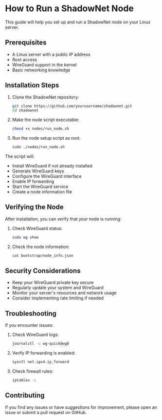 # How to Run a ShadowNet Node

This guide will help you set up and run a ShadowNet node on your Linux server.

## Prerequisites

- A Linux server with a public IP address
- Root access
- WireGuard support in the kernel
- Basic networking knowledge

## Installation Steps

1. Clone the ShadowNet repository:
   ```bash
   git clone https://github.com/yourusername/shadownet.git
   cd shadownet
   ```

2. Make the node script executable:
   ```bash
   chmod +x nodes/run_node.sh
   ```

3. Run the node setup script as root:
   ```bash
   sudo ./nodes/run_node.sh
   ```

The script will:
- Install WireGuard if not already installed
- Generate WireGuard keys
- Configure the WireGuard interface
- Enable IP forwarding
- Start the WireGuard service
- Create a node information file

## Verifying the Node

After installation, you can verify that your node is running:

1. Check WireGuard status:
   ```bash
   sudo wg show
   ```

2. Check the node information:
   ```bash
   cat bootstrap/node_info.json
   ```

## Security Considerations

- Keep your WireGuard private key secure
- Regularly update your system and WireGuard
- Monitor your server's resources and network usage
- Consider implementing rate limiting if needed

## Troubleshooting

If you encounter issues:

1. Check WireGuard logs:
   ```bash
   journalctl -u wg-quick@wg0
   ```

2. Verify IP forwarding is enabled:
   ```bash
   sysctl net.ipv4.ip_forward
   ```

3. Check firewall rules:
   ```bash
   iptables -L
   ```

## Contributing

If you find any issues or have suggestions for improvement, please open an issue or submit a pull request on GitHub. 